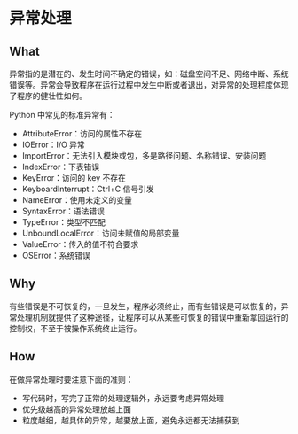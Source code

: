# 异常处理

## What

异常指的是潜在的、发生时间不确定的错误，如：磁盘空间不足、网络中断、系统错误等。异常会导致程序在运行过程中发生中断或者退出，对异常的处理程度体现了程序的健壮性如何。

Python 中常见的标准异常有：

- AttributeError：访问的属性不存在
- IOError：I/O 异常
- ImportError：无法引入模块或包，多是路径问题、名称错误、安装问题
- IndexError：下表错误
- KeyError：访问的 key 不存在
- KeyboardInterrupt：Ctrl+C 信号引发
- NameError：使用未定义的变量
- SyntaxError：语法错误
- TypeError：类型不匹配
- UnboundLocalError：访问未赋值的局部变量
- ValueError：传入的值不符合要求
- OSError：系统错误

## Why

有些错误是不可恢复的，一旦发生，程序必须终止，而有些错误是可以恢复的，异常处理机制就提供了这种途径，让程序可以从某些可恢复的错误中重新拿回运行的控制权，不至于被操作系统终止运行。

## How

在做异常处理时要注意下面的准则：

- 写代码时，写完了正常的处理逻辑外，永远要考虑异常处理
- 优先级越高的异常处理放越上面
- 粒度越细，越具体的异常，越要放上面，避免永远都无法捕获到